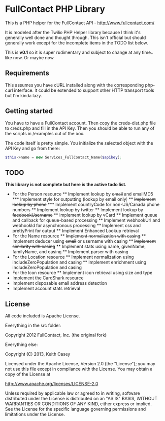 FullContact PHP Library
================

This is a PHP helper for the FullContact API - http://www.fullcontact.com/

It is modeled after the Twilio PHP Helper library because I think it's generally well done and thought through. This isn't official but should generally work except for the incomplete items in the TODO list below.

This is **v0.1** so it is super rudimentary and subject to change at any time.. like now. Or maybe now.

## Requirements

This assumes you have cURL installed along with the corresponding php-curl interface. It could be extended to support other HTTP transport tools but I'm kinda lazy.

## Getting started

You have to have a FullContact account. Then copy the creds-dist.php file to creds.php and fill in the API Key. Then you should be able to run any of the scripts in /examples out of the box.

The code itself is pretty simple. You initialize the selected object with the API Key and go from there:

```php
$this->name = new Services_FullContact_Name($apikey);
```

## TODO

**This library is not complete but here is the active todo list.**

*  For the Person resource
**  Implement lookup by ~~email~~ and emailMD5
***  Implement style for outputting (lookup by email only)
**  ~~Implement lookup by phone~~
***  Implement countryCode for non-US/Canada phone numbers
**  ~~Implement lookup by twitter~~
**  ~~Implement lookup by facebookUsername~~
**  Implement lookup by vCard
**  Implement queue and callback for queue-based processing
**  Implement webhookUrl and webhookId for asynchronous processing
**  Implement css and prettyPrint for output
**  Implement Enhanced Lookup retrieval
*  For the Name resource
**  ~~Implement normalization with casing~~
**  Implement deducer using ~~email~~ or username with casing
**  ~~Implement similarity with casing~~
**  Implement stats using name, givenName, familyName, and casing
**  Implement parser with casing
*  For the Location resource
**  Implement normalization using includeZeroPopulation and casing
**  Implement enrichment using includeZeroPopulation and casing
*  For the Icon resource
**  Implement icon retrieval using size and type
*  Implement the CardShark resource
*  Implement disposable email address detection
*  Implement account stats retrieval


## License

All code included is Apache License.

Everything in the src folder:

Copyright 2012 FullContact, Inc. (the original fork)

Everything else:

Copyright (C) 2013, Keith Casey <contrib at caseysoftware dot com>


Licensed under the Apache License, Version 2.0 (the "License");
you may not use this file except in compliance with the License.
You may obtain a copy of the License at

http://www.apache.org/licenses/LICENSE-2.0

Unless required by applicable law or agreed to in writing, software
distributed under the License is distributed on an "AS IS" BASIS,
WITHOUT WARRANTIES OR CONDITIONS OF ANY KIND, either express or implied.
See the License for the specific language governing permissions and
limitations under the License.